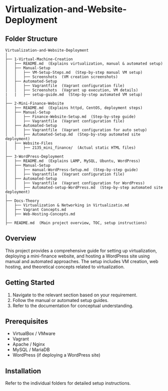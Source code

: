 # Virtualization-and-Website-Deployment

## Folder Structure

```
Virtualization-and-Website-Deployment
│
├── 1-Virtual-Machine-Creation
│   ├── README.md  (Explains virtualization, manual & automated setup)
│   ├── Manual-Setup
│   │   ├── VM-Setup-Steps.md  (Step-by-step manual VM setup)
│   │   ├── Screenshots  (VM creation screenshots)
│   ├── Automated-Setup
│   │   ├── Vagrantfile  (Vagrant configuration file)
│   │   ├── Screenshots  (Vagrant up execution, VM details)
|   |   ├── setup-guide.md  (Step-by-step automated VM setup)
│
├── 2-Mini-Finance-Website
│   ├── README.md  (Explains httpd, CentOS, deployment steps)
│   ├── Manual-Setup
│   │   ├── Finance-Website-Setup.md  (Step-by-step guide)
│   │   ├── Vagrantfile  (Vagrant configuration file)
│   ├── Automated-Setup
│   │   ├── Vagrantfile  (Vagrant configuration for auto setup)
│   │   ├── Automated-Setup.md  (Step-by-step automated site deployment)
│   ├── Website-Files
│   │   ├── 2135_mini_finance/  (Actual static HTML files)
│
├── 3-WordPress-Deployment
│   ├── README.md  (Explains LAMP, MySQL, Ubuntu, WordPress)
│   ├── Manual-Setup
│   │   ├── manual-WordPress-Setup.md  (Step-by-step guide)
│   │   ├── Vagrantfile  (Vagrant configuration file)
│   ├── Automated-Setup
│   │   ├── Vagrantfile  (Vagrant configuration for WordPress)
│   │   ├── Automated-setup-WordPress.md  (Step-by-step automated site deployment)
│
├── Docs-Theory
│   ├── Virtualization & Networking in Virtualizatio.md  
│   ├── Vagrant Concepts.md  
│   ├── Web-Hosting-Concepts.md  
│
├── README.md  (Main project overview, TOC, setup instructions)
```

## Overview

This project provides a comprehensive guide for setting up virtualization, deploying a mini-finance website, and hosting a WordPress site using manual and automated approaches. The setup includes VM creation, web hosting, and theoretical concepts related to virtualization.

## Getting Started

1. Navigate to the relevant section based on your requirement.
2. Follow the manual or automated setup guides.
3. Refer to the documentation for conceptual understanding.

## Prerequisites

- VirtualBox / VMware
- Vagrant
- Apache / Nginx
- MySQL / MariaDB
- WordPress (if deploying a WordPress site)

## Installation

Refer to the individual folders for detailed setup instructions.


